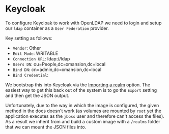 # Keycloak
To configure Keycloak to work with OpenLDAP we need to login and setup our `ldap` container as a `User Federation` provider.

Key setting as follows:

* `Vendor`: Other
* `Edit Mode`: WRITABLE
* `Connection URL`: ldap://ldap
* `Users DN`: ou=People,dc=xmansion,dc=local
* `Bind DN`: cn=admin,dc=xmansion,dc=local
* `Bind Credential`: <insert admin password>

We bootstrap this into Keycloak via the [Importing a realm](https://github.com/jboss-dockerfiles/keycloak/tree/master/server#importing-a-realm) option. The easiest way to get this back out of the system is to go the `Export` setting and then get the JSON output.

Unfortunately, due to the way in which the image is configured, the given method in the docs doesn't work (as volumes are mounted by `root` yet the application executes as the `jboss` user and therefore can't access the files). As a result we inherit from and build a custom image with a `/realms` folder that we can mount the JSON files into.